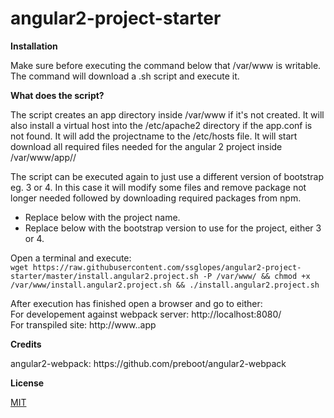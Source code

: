 # angular2-project-starter

<strong>Installation</strong><br />
<p>Make sure before executing the command below that /var/www is writable.<br />
The command will download a .sh script and execute it.</p>

<strong>What does the script?</strong><br />
<p>
The script creates an app directory inside /var/www if it's not created.
It will also install a virtual host into the /etc/apache2 directory if the app.conf is not found.
It will add the projectname to the /etc/hosts file.
It will start download all required files needed for the angular 2 project inside /var/www/app/<project-name>/
</p>
<p>
The script can be executed again to just use a different version of bootstrap eg. 3 or 4. 
In this case it will modify some files and remove package not longer needed followed by downloading required packages from npm.
</p>
<ul>
<li>Replace <project-name[string]> below with the project name.</li>
<li>Replace <bootstrap-version[int]> below with the bootstrap version to use for the project, either 3 or 4.</li>
</ul>
Open a terminal and execute:
<code>
wget https://raw.githubusercontent.com/ssglopes/angular2-project-starter/master/install.angular2.project.sh -P /var/www/ && chmod +x /var/www/install.angular2.project.sh && ./install.angular2.project.sh <project-name[string]> <bootstrap-version[int]>
</code>

<p>
After execution has finished open a browser and go to either:<br />
For developement against webpack server: http://localhost:8080/<br />
For transpiled site: http://www.<project-name>.app
</p>

<strong>Credits</strong><br />
<p>angular2-webpack: https://github.com/preboot/angular2-webpack</p>

<strong>License</strong><br />
<p><a href="https://raw.githubusercontent.com/ssglopes/angular2-project-starter/master/LICENSE">MIT</a></p>

